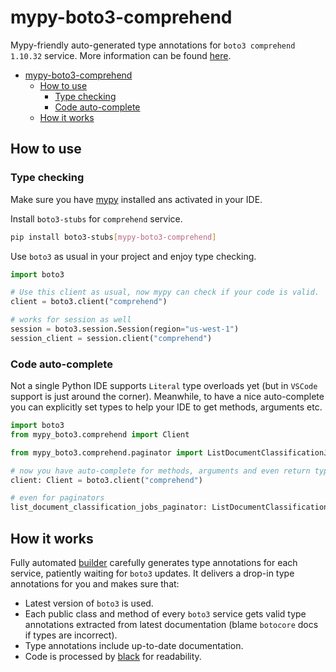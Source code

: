 # mypy-boto3-comprehend

Mypy-friendly auto-generated type annotations for `boto3 comprehend 1.10.32` service.
More information can be found [here](https://github.com/vemel/mypy_boto3).

- [mypy-boto3-comprehend](#mypy-boto3-comprehend)
  - [How to use](#how-to-use)
    - [Type checking](#type-checking)
    - [Code auto-complete](#code-auto-complete)
  - [How it works](#how-it-works)

## How to use

### Type checking

Make sure you have [mypy](https://github.com/python/mypy) installed ans activated in your IDE.

Install `boto3-stubs` for `comprehend` service.

```bash
pip install boto3-stubs[mypy-boto3-comprehend]
```

Use `boto3` as usual in your project and enjoy type checking.

```python
import boto3

# Use this client as usual, now mypy can check if your code is valid.
client = boto3.client("comprehend")

# works for session as well
session = boto3.session.Session(region="us-west-1")
session_client = session.client("comprehend")

```

### Code auto-complete

Not a single Python IDE supports `Literal` type overloads yet (but in `VSCode` support is just around the corner).
Meanwhile, to have a nice auto-complete you can explicitly set types to help your IDE to get methods, arguments etc.

```python
import boto3
from mypy_boto3.comprehend import Client

from mypy_boto3.comprehend.paginator import ListDocumentClassificationJobsPaginator

# now you have auto-complete for methods, arguments and even return types
client: Client = boto3.client("comprehend")

# even for paginators
list_document_classification_jobs_paginator: ListDocumentClassificationJobsPaginator = client.get_paginator("list_document_classification_jobs")
```

## How it works

Fully automated [builder](https://github.com/vemel/mypy_boto3) carefully generates
type annotations for each service, patiently waiting for `boto3` updates. It delivers
a drop-in type annotations for you and makes sure that:

- Latest version of `boto3` is used.
- Each public class and method of every `boto3` service gets valid type annotations
  extracted from latest documentation (blame `botocore` docs if types are incorrect).
- Type annotations include up-to-date documentation.
- Code is processed by [black](https://github.com/psf/black) for readability.